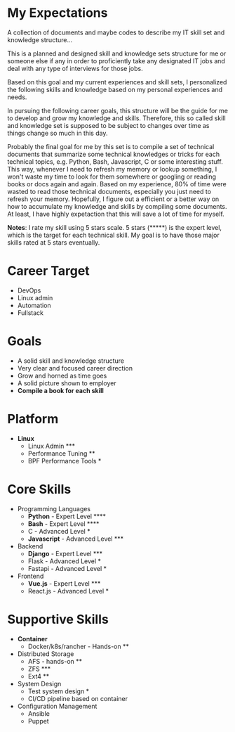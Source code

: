 # My Expectations
A collection of documents and maybe codes to describe my IT skill set and knowledge structure...

This is a planned and designed skill and knowledge sets structure for me or someone else if any in order to proficiently take any designated IT jobs and deal with any type of interviews for those jobs.

Based on this goal and my current experiences and skill sets, I personalized the following skills and knowledge based on my personal experiences and needs.

In pursuing the following career goals, this structure will be the guide for me to develop and grow my knowledge and skills. Therefore, this so called skill and knowledge set is supposed to be subject to changes over time as things change so much in this day.

Probably the final goal for me by this set is to compile a set of technical documents that summarize some technical knowledges or tricks for each technical topics, e.g. Python, Bash, Javascript, C or some interesting stuff. This way, whenever I need to refresh my memory or lookup something, I won't waste my time to look for them somewhere or googling or reading books or docs again and again. Based on my experience, 80% of time were wasted to read those technical documents, especially you just need to refresh your memory. Hopefully, I figure out a efficient or a better way on how to accumulate my knowledge and skills by compiling some documents. At least, I have highly expetaction that this will save a lot of time for myself.

**Notes**:
I rate my skill using 5 stars scale. 5 stars (*****) is the expert level, which is the target for each technical skill. My goal is to have those major skills rated at 5 stars eventually.  

# Career Target
- DevOps
- Linux admin
- Automation
- Fullstack 


# Goals
- A solid skill and knowledge structure
- Very clear and focused career direction
- Grow and horned as time goes
- A solid picture shown to employer
- **Compile a book for each skill**

# Platform
- **Linux**
    - Linux Admin ***
    - Performance Tuning **
    - BPF Performance Tools *

# Core Skills

- Programming Languages
    - **Python** - Expert Level ****
    - **Bash** - Expert Level ****
    - C - Advanced Level *
    - **Javascript** - Advanced Level ***
- Backend
    - **Django** - Expert Level ***
    - Flask - Advanced Level *
    - Fastapi - Advanced Level *
- Frontend
    - **Vue.js** - Expert Level ***
    - React.js - Advanced Level *

# Supportive Skills

- **Container** 
    - Docker/k8s/rancher - Hands-on **
- Distributed Storage
    - AFS - hands-on **
    - ZFS ***
    - Ext4 **
- System Design
    - Test system design *
    - CI/CD pipeline based on container 
- Configuration Management
    - Ansible 
    - Puppet

